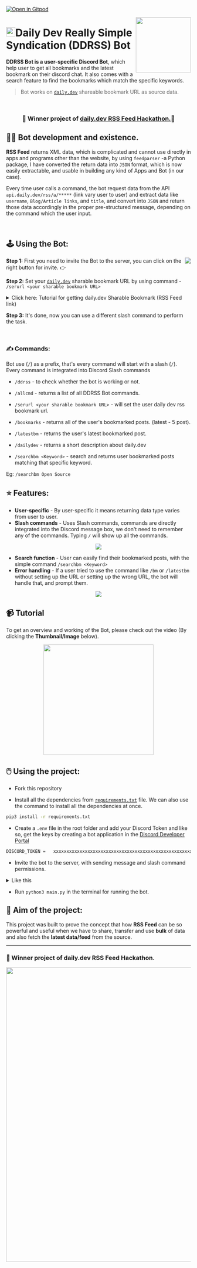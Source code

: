 [![Open in Gitpod](https://gitpod.io/button/open-in-gitpod.svg)](https://gitpod.io/#https://github.com/Pradumnasaraf/DDRSS)

<img align="right" src="https://user-images.githubusercontent.com/51878265/158046499-30013c0f-9fab-41cf-aad3-71c48c82c2f8.gif" height=150px>
<h1><img src="https://user-images.githubusercontent.com/51878265/158064566-853b9c0a-342f-4597-b88e-40a1cb9621cc.png" height=25>Daily Dev Really Simple Syndication (DDRSS) Bot</h1>

**DDRSS Bot is a user-specific Discord Bot**, which help user to get all bookmarks and the latest bookmark on their discord chat. It also comes with a search feature to find the bookmarks which match the specific keywords.
<br/>

> Bot works on [`daily.dev`](https://daily.dev/) shareable bookmark URL as source data.

<br/>
<b><h3 align="center">🎉 Winner project of <a href="https://twitter.com/dailydotdev/status/1507003555110027276?s=20&t=1jqwj4nvk0KO6uuMStV1Ig">daily.dev RSS Feed Hackathon.</a>🎉 </h3></b>

## 👨‍💻 Bot development and existence.

**RSS Feed** returns XML data, which is complicated and cannot use directly in apps and programs other than the website, by using `feedparser` -a  Python package, I have converted the return data into `JSON` format, which is now easily extractable, and usable in building any kind of Apps and Bot (in our case).

Every time user calls a command, the bot request data from the API `api.daily.dev/rss/a/*****`  (link vary user to user) and extract data like `username`, `Blog/Article links`, and `title`, and convert into `JSON` and return those data accordingly in the proper pre-structured message, depending on the command which the user input.

<br/>

## 🕹️ Using the Bot:

<a href="https://discord.com/oauth2/authorize?client_id=950398355853430824&permissions=414464661568&scope=bot%20applications.commands"><img align ="right" src="https://user-images.githubusercontent.com/51878265/158052899-f3e0760e-cef5-4eeb-bf47-1d9e2e5b2ee4.png"><a>**Step 1:** First you need to invite the Bot to the server, you can click on the right button for invite. 👉
 
**Step 2:** Set your [`daily.dev`](https://daily.dev/) sharable bookmark URL by using command - `/serurl <your sharable bookmark URL>`

<details>
 
 <summary> Click here: Tutorial for getting daily.dev Sharable Bookmark (RSS Feed link) </summary>

https://user-images.githubusercontent.com/51878265/158066794-5129f6f5-15ae-4b99-a764-e3e59bef8631.mp4
 <h6>Video Source - daily.dev Twitter<h6>
  
</details>

**Step 3:** It's done, now you can use a different slash command to perform the task.

<br/>

### ✍️ Commands:

Bot use (`/`) as a prefix, that's every command will start with a slash (`/`). Every command is integrated into Discord Slash commands
  
- `/ddrss` - to check whether the bot is working or not.
  
- `/allcmd` - returns a list of all DDRSS Bot commands.
  
- `/serurl <your sharable bookmark URL>` - will set the user daily dev rss bookmark url.
  
- `/bookmarks` - returns all of the user's bookmarked posts. (latest - 5 post).
  
- `/latestbm` - returns the user's latest bookmarked post.
  
- `/dailydev` - returns a short description about daily.dev
  
 - `/searchbm <Keyword>` - search and returns user bookmarked posts matching that specific keyword.
  
  Eg: `/searchbm Open Source`
  
  
## ⭐ Features:
  
  - **User-specific** - By user-specific it means returning data type varies from user to user.
  - **Slash commands** - Uses Slash commands, commands are directly integrated into the Discord message box, we don't need to remember any of the commands. Typing `/` will show up all the commands.
   
  <p align="center"><img src="https://user-images.githubusercontent.com/51878265/158960622-766606bc-d7d8-45cb-9f76-a14d90cd0c30.png"></p>
   
  - **Search function** - User can easily find their bookmarked posts, with the simple command `/searchbm <Keyword>`
  - **Error handling** - If a user tried to use the command like `/bm` or `/latestbm` without setting up the URL or setting up the wrong URL, the bot will handle that, and prompt them.
  
  <p align="center"><img src="https://user-images.githubusercontent.com/51878265/158960290-0bd28630-32bd-4b2d-b74f-f614607d1543.png"></p>

## 📹 Tutorial

To get an overview and working of the Bot, please check out the video (By clicking the **Thumbnail/Image** below).
  
  <p align="center"><a href="https://youtu.be/y9EkAZh2TtA"><img height="300" src="https://user-images.githubusercontent.com/51878265/158964027-932a81fd-870e-4235-bb40-98ef6f2259d1.png"><a></p>
   

## 🖱️ Using the project:

- Fork this repository
 
- Install all the dependencies from [`requirements.txt`](/resources/requirements.txt) file. We can also use the command to install all the dependencies at once.

```sh
pip3 install -r requirements.txt 
```

- Create a `.env` file in the root folder and add your Discord Token and like so, get the keys by creating a bot application in the [Discord Developer Portal](https://discord.com/developers/applications)
   
```txt
DISCORD_TOKEN =   xxxxxxxxxxxxxxxxxxxxxxxxxxxxxxxxxxxxxxxxxxxxxxxxxxxxxxx
```
   
- Invite the bot to the server, with sending message and slash command permissions.

<details>
 
 <summary>Like this</summary>
 
![Screenshot from 2022-04-08 09-46-21](https://user-images.githubusercontent.com/51878265/162361445-19b5f99e-6ec4-416c-a44a-461fb5d756a0.png)

</details>

- Run `python3 main.py` in the terminal for running the bot.
  
## 🎯 Aim of the project:

This project was built to prove the concept that how **RSS Feed** can be so powerful and useful when we have to share, transfer and use **bulk** of data and also fetch the **latest data/feed** from the source. 

---
   
### 🎉 Winner project of daily.dev RSS Feed Hackathon.
   
<p align ="center"><img src=https://user-images.githubusercontent.com/51878265/162356966-daa57aed-1e7a-4048-b62b-bddf20b4b72b.png height="800"></p>

